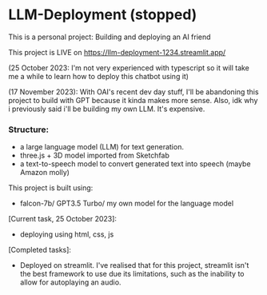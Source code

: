 # LLM-Deployment (stopped)
This is a personal project: Building and deploying an AI friend

This project is LIVE on https://llm-deployment-1234.streamlit.app/ 

(25 October 2023: I'm not very experienced with typescript so it will take me a while to learn how to deploy this chatbot using it)

(17 November 2023): With OAI's recent dev day stuff, I'll be abandoning this project to build with GPT because it kinda makes more sense. Also, idk why i previously said i'll be building my own LLM. It's expensive.
### Structure:
  - a large language model (LLM) for text generation.
  - three.js + 3D model imported from Sketchfab
  - a text-to-speech model to convert generated text into speech (maybe Amazon molly)

This project is built using:

  - falcon-7b/ GPT3.5 Turbo/ my own model for the language model

[Current task, 25 October 2023]: 
- deploying using html, css, js

[Completed tasks]:
- Deployed on streamlit. I've realised that for this project, streamlit isn't the best framework to use due its limitations, such as the inability to allow for autoplaying an audio.

